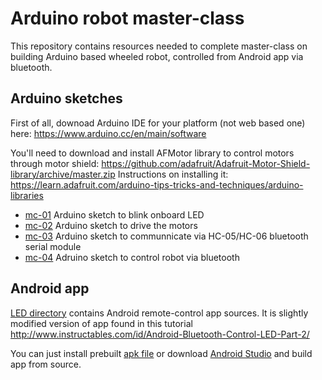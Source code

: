 # Arduino robot master-class #

This repository contains resources needed to complete master-class on building Arduino based wheeled robot, controlled from Android app via bluetooth.

## Arduino sketches ##

First of all, downoad Arduino IDE for your platform (not web based one) here:
https://www.arduino.cc/en/main/software

You'll need to download and install AFMotor library to control motors through motor shield: https://github.com/adafruit/Adafruit-Motor-Shield-library/archive/master.zip
Instructions on installing it: https://learn.adafruit.com/arduino-tips-tricks-and-techniques/arduino-libraries

* [mc-01](../master/mc-01.ino) Arduino sketch to blink onboard LED
* [mc-02](../master/mc-02.ino) Arduino sketch to drive the motors
* [mc-03](../master/mc-03.ino) Arduino sketch to communnicate via HC-05/HC-06 bluetooth serial module
* [mc-04](../master/mc-04.ino) Adruino sketch to control robot via bluetooth

## Android app ##

[LED directory](../blob/master/LED) contains Android remote-control app sources. It is slightly modified version of app found in this tutorial http://www.instructables.com/id/Android-Bluetooth-Control-LED-Part-2/

You can just install prebuilt  [apk file](../master/rc.apk) or download [Android Studio](https://developer.android.com/studio/index.html) and build app from source.

